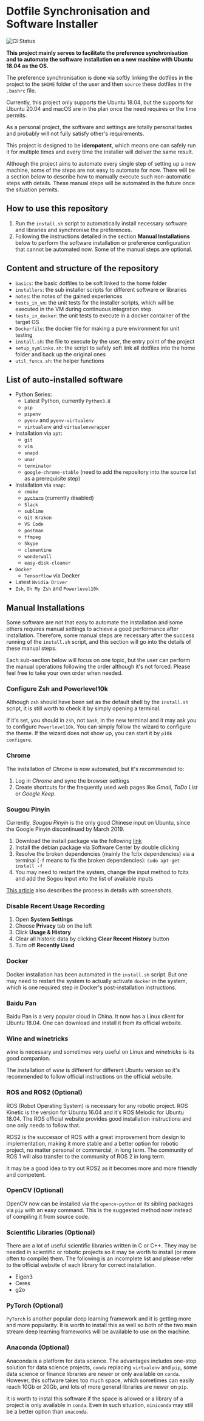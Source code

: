 # Dotfile Synchronisation and Software Installer

![CI Status](https://github.com/mosckital/dotfiles/workflows/CI/badge.svg)

**This project mainly serves to facilitate the preference synchronisation and to automate the software installation on a new machine with Ubuntu 18.04 as the OS.**

The preference synchronisation is done via softly linking the dotfiles in the project to the `$HOME` folder of the user and then `source` these dotfiles in the `.bashrc` file.

Currently, this project only supports the Ubuntu 18.04, but the supports for Ubuntu 20.04 and macOS are in the plan once the need requires or the time permits.

As a personal project, the software and settings are totally personal tastes and probably will not fully satisfy other's requirements.

This project is designed to be **idempotent**, which means one can safely run it for multiple times and every time the installer will deliver the same result.

Although the project aims to automate every single step of setting up a new machine, some of the steps are not easy to automate for now. There will be a section below to describe how to manually execute such non-automatic steps with details. These manual steps will be automated in the future once the situation permits.

## How to use this repository

1. Run the `install.sh` script to automatically install necessary software and libraries and synchronise the preferences.
2. Following the instructions detailed in the section **Manual Installations** below to perform the software installation or preference configuration that cannot be automated now. Some of the manual steps are optional.

## Content and structure of the repository

- `basics`: the basic dotfiles to be soft linked to the home folder
- `installers`: the sub installer scripts for different software or libraries
- `notes`: the notes of the gained experiences
- `tests_in_vm`: the unit tests for the installer scripts, which will be executed in the VM during continuous integration step.
- `tests_in_docker`: the unit tests to execute in a docker container of the target OS
- `Dockerfile`: the docker file for making a pure environment for unit testing
- `install.sh`: the file to execute by the user, the entry point of the project
- `setup_symlinks.sh`: the script to safely soft link all dotfiles into the home folder and back up the original ones
- `util_funcs.sh`: the helper functions

## List of auto-installed software

- Python Series:
  - Latest Python, currently `Python3.8`
  - `pip`
  - `pipenv`
  - `pyenv` and `pyenv-virtualenv`
  - `virtualenv` and `virtualenvwrapper`
- Installation via `apt`:
  - `git`
  - `vim`
  - `snapd`
  - `unar`
  - `terminator`
  - `google-chrome-stable` (need to add the repository into the source list as a prerequisite step)
- Installation via `snap`:
  - `cmake`
  - ~~`pycharm`~~ (currently disabled)
  - `Slack`
  - `sublime`
  - `Git Kraken`
  - `VS Code`
  - `postman`
  - `ffmpeg`
  - `Skype`
  - `clementine`
  - `wonderwall`
  - `easy-disk-cleaner`
- `Docker`
  - `Tensorflow` via Docker
- Latest `Nvidia Driver`
- `Zsh`, `Oh My Zsh` and `Powerlevel10k`

## Manual Installations

Some software are not that easy to automate the installation and some others requires manual settings to achieve a good performance after installation. Therefore, some manual steps are necessary after the success running of the `install.sh` script, and this section will go into the details of these manual steps.

Each sub-section below will focus on one topic, but the user can perform the manual operations following the order although it's not forced. Please feel free to take your own order when needed.

### Configure Zsh and Powerlevel10k

Although `zsh` should have been set as the default shell by the `install.sh` script, it is still worth to check it by simply opening a terminal.

If it's set, you should in `zsh`, not `bash`, in the new terminal and it may ask you to configure `Powerlevel10k`. You can simply follow the wizard to configure the theme. If the wizard does not show up, you can start it by `p10k configure`.

### Chrome

The installation of *Chrome* is now automated, but it's recommended to:

1. Log in *Chrome* and sync the browser settings
2. Create shortcuts for the frequently used web pages like *Gmail*, *ToDo List* or *Google Keep*.

### Sougou Pinyin

Currently, *Sougou Pinyin* is the only good Chinese input on Ubuntu, since the Google Pinyin discontinued by March 2019.

1. Download the install package via the following [link](https://pinyin.sogou.com/linux/?r=pinyin)
2. Install the debian package via Software Center by double clicking
3. Resolve the broken dependencies (mainly the fcitx dependencies) via a terminal (`-f` means to fix the broken dependencies): `sudo apt-get install -f`
4. You may need to restart the system, change the input method to fcitx and add the Sogou Input into the list of available inputs

[This article](https://zhuanlan.zhihu.com/p/34270907) also describes the process in details with screenshots.

### Disable Recent Usage Recording

1. Open **System Settings**
2. Choose **Privacy** tab on the left
3. Click **Usage & History**
4. Clear all historic data by clicking **Clear Recent History** button
5. Turn off **Recently Used**

### Docker

Docker installation has been automated in the `install.sh` script. But one may need to restart the system to actually activate `docker` in the system, which is one required step in Docker's post-installation instructions.

### Baidu Pan

Baidu Pan is a very popular cloud in China. It now has a Linux client for Ubuntu 18.04. One can download and install it from its official website.

### Wine and winetricks

*wine* is necessary and sometimes very useful on Linux and *winetricks* is its good companion.

The installation of *wine* is different for different Ubuntu version so it's recommended to follow official instructions on the official website.

### ROS and ROS2 (Optional)

ROS (Robot Operating System) is necessary for any robotic project. ROS Kinetic is the version for Ubuntu 16.04 and it's ROS Melodic for Ubuntu 18.04. The ROS official website provides good installation instructions and one only needs to follow that.

ROS2 is the successor of ROS with a great improvement from design to implementation, making it more stable and a better option for robotic project, no matter personal or commercial, in long term. The community of ROS 1 will also transfer to the community of ROS 2 in long term.

It may be a good idea to try out ROS2 as it becomes more and more friendly and competent.

### OpenCV (Optional)

OpenCV now can be installed via the `opencv-python` or its sibling packages via `pip` with an easy command. This is the suggested method now instead of compiling it from source code.

### Scientific Libraries (Optional)

There are a lot of useful scientific libraries written in C or C++. They may be needed in scientific or robotic projects so it may be worth to install (or more often to compile) them. The following is an incomplete list and please refer to the official website of each library for correct installation.

- Eigen3
- Ceres
- g2o

### PyTorch (Optional)

`PyTorch` is another popular deep learning framework and it is getting more and more popularity. It is worth to install this as well so both of the two main stream deep learning frameworks will be available to use on the machine.

### Anaconda (Optional)

Anaconda is a platform for data science. The advantages includes one-stop solution for data science projects, `conda` replacing `virtualenv` and `pip`, some data science or finance libraries are newer or only available on `conda`. However, this software takes too much space, which sometimes can easily reach 10Gb or 20Gb, and lots of more general libraries are newer on `pip`.

It is worth to instal this software if the space is allowed or a library of a project is only available in `conda`. Even in such situation, `miniconda` may still be a better option than `anaconda`.
